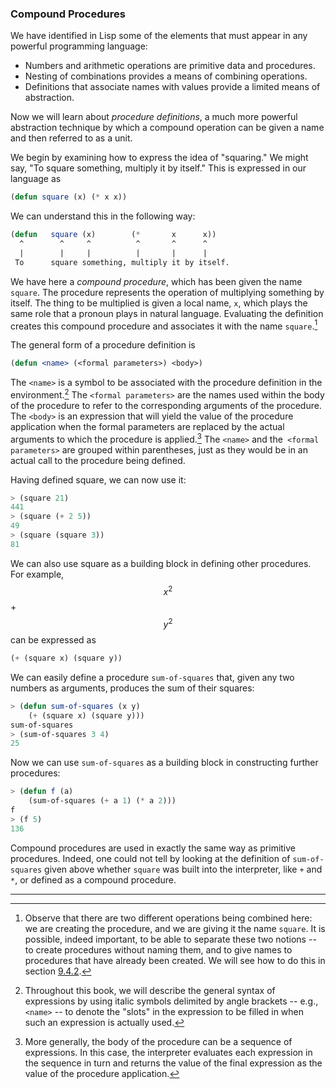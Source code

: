 ### Compound Procedures

We have identified in Lisp some of the elements that must appear in any powerful programming language:

* Numbers and arithmetic operations are primitive data and procedures.
* Nesting of combinations provides a means of combining operations.
* Definitions that associate names with values provide a limited means of abstraction. 

Now we will learn about *procedure definitions*, a much more powerful abstraction technique by which a compound operation can be given a name and then referred to as a unit.

We begin by examining how to express the idea of "squaring." We might say, "To square something, multiply it by itself." This is expressed in our language as 

```lisp
(defun square (x) (* x x))
```

We can understand this in the following way:

```lisp
(defun   square (x)        (*       x      x))
  ^        ^     ^          ^       ^      ^
  |        |     |          |       |      |
 To      square something, multiply it by itself.
```

We have here a *compound procedure*, which has been given the name ``square``. The procedure represents the operation of multiplying something by itself. The thing to be multiplied is given a local name, ``x``, which plays the same role that a pronoun plays in natural language. Evaluating the definition creates this compound procedure and associates it with the name ``square``.[^1]

The general form of a procedure definition is

```lisp
(defun <name> (<formal parameters>) <body>)
```

The ``<name>`` is a symbol to be associated with the procedure definition in the environment.[^2] The ``<formal parameters>`` are the names used within the body of the procedure to refer to the corresponding arguments of the procedure. The ``<body>`` is an expression that will yield the value of the procedure application when the formal parameters are replaced by the actual arguments to which the procedure is applied.[^3] The ``<name>`` and the`` <formal parameters>`` are grouped within parentheses, just as they would be in an actual call to the procedure being defined.

Having defined square, we can now use it:

```lisp
> (square 21)
441
> (square (+ 2 5))
49
> (square (square 3))
81
```

We can also use square as a building block in defining other procedures. For example, $$x^2$$ + $$y^2$$ can be expressed as

```lisp
(+ (square x) (square y))
```

We can easily define a procedure ``sum-of-squares`` that, given any two numbers as arguments, produces the sum of their squares:
 
 ```lisp
> (defun sum-of-squares (x y)
     (+ (square x) (square y)))
sum-of-squares
> (sum-of-squares 3 4)
25
```

Now we can use ``sum-of-squares`` as a building block in constructing further procedures:

```lisp
> (defun f (a)
    (sum-of-squares (+ a 1) (* a 2)))
f
> (f 5)
136
```

Compound procedures are used in exactly the same way as primitive procedures. Indeed, one could not tell by looking at the definition of ``sum-of-squares`` given above whether ``square`` was built into the interpreter, like ``+`` and ``*``, or defined as a compound procedure.

----

[^1]: Observe that there are two different operations being combined here: we are creating the procedure, and we are giving it the name ``square``. It is possible, indeed important, to be able to separate these two notions -- to create procedures without naming them, and to give names to procedures that have already been created. We will see how to do this in section [9.4.2](). 

[^2]: Throughout this book, we will describe the general syntax of expressions by using italic symbols delimited by angle brackets -- e.g., ``<name>`` -- to denote the "slots" in the expression to be filled in when such an expression is actually used. 

[^3]: More generally, the body of the procedure can be a sequence of expressions. In this case, the interpreter evaluates each expression in the sequence in turn and returns the value of the final expression as the value of the procedure application. 





